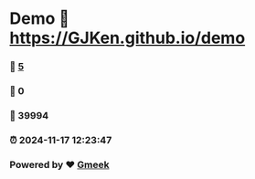 # Demo :link: https://GJKen.github.io/demo 
### :page_facing_up: [5](https://GJKen.github.io/demo/tag.html) 
### :speech_balloon: 0 
### :hibiscus: 39994 
### :alarm_clock: 2024-11-17 12:23:47 
### Powered by :heart: [Gmeek](https://github.com/Meekdai/Gmeek)
